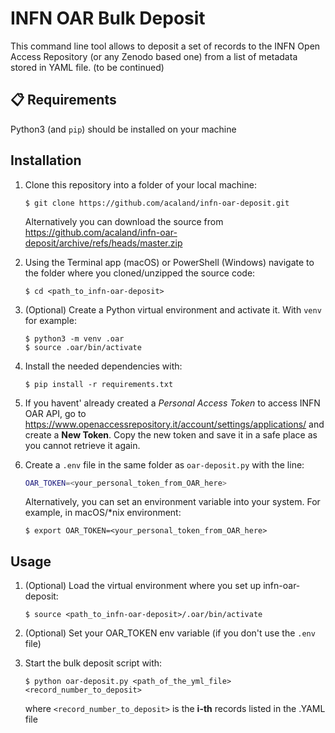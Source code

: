 # INFN OAR Bulk Deposit

This command line tool allows to deposit a set of records to the INFN Open Access Repository (or any Zenodo based one) from a list of metadata stored in YAML file.
(to be continued)


## 📋 Requirements

Python3 (and `pip`) should be installed on your machine


## Installation

1. Clone this repository into a folder of your local machine:
   
   ```
   $ git clone https://github.com/acaland/infn-oar-deposit.git
   ```

   Alternatively you can download the source from https://github.com/acaland/infn-oar-deposit/archive/refs/heads/master.zip

2. Using the Terminal app (macOS) or PowerShell (Windows) navigate to the folder where you cloned/unzipped the source code:

   ```
   $ cd <path_to_infn-oar-deposit>
   ```

3. (Optional) Create a Python virtual environment and activate it. With `venv` for example:
   
   ```
   $ python3 -m venv .oar
   $ source .oar/bin/activate
   ```

4. Install the needed dependencies with:

   ```
   $ pip install -r requirements.txt
   ```

  5. If you havent' already created a _Personal Access Token_ to access INFN OAR API, go to https://www.openaccessrepository.it/account/settings/applications/ and create a **New Token**. Copy the new token and save it in a safe place as you cannot retrieve it again. 
   
  6. Create a `.env` file in the same folder as `oar-deposit.py` with the line:
     ```bash
     OAR_TOKEN=<your_personal_token_from_OAR_here>
     ```
     Alternatively, you can set an environment variable into your system. For example, in macOS/*nix environment:

     ```
     $ export OAR_TOKEN=<your_personal_token_from_OAR_here>
     ```

  ## Usage
  
  1. (Optional) Load the virtual environment where you set up infn-oar-deposit:
     ```
     $ source <path_to_infn-oar-deposit>/.oar/bin/activate
     ```
  
  2. (Optional) Set your OAR_TOKEN env variable (if you don't use the `.env` file)
  
  3. Start the bulk deposit script with:   
     ```
     $ python oar-deposit.py <path_of_the_yml_file>     <record_number_to_deposit>
     ```
     
     where `<record_number_to_deposit>` is the **i-th** records listed in the .YAML file




